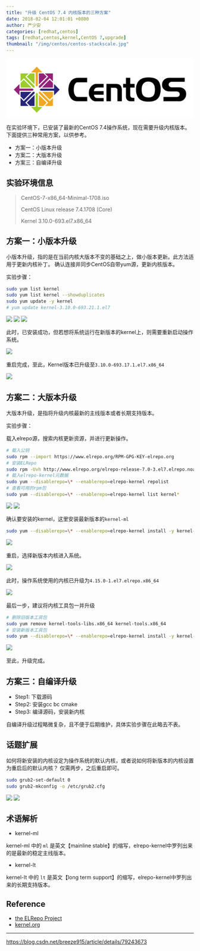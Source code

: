 ```yaml
---
title: "升级 CentOS 7.4 内核版本的三种方案"
date: 2018-02-04 12:01:01 +0800
author: 严少安
categories: [redhat,centos]
tags: [redhat,centos,kernel,CentOS 7,upgrade]
thumbnail: "/img/centos/centos-stackscale.jpg"
---
```



![](/img/centos/centos-logo.png)

在实验环境下，已安装了最新的CentOS 7.4操作系统，现在需要升级内核版本。下面提供三种常用方案，以供参考。

- 方案一：小版本升级
- 方案二：大版本升级
- 方案三：自编译升级

## 实验环境信息

> CentOS-7-x86_64-Minimal-1708.iso
>
> CentOS Linux release 7.4.1708 (Core)
>
> Kernel 3.10.0-693.el7.x86_64

## 方案一：小版本升级

小版本升级，指的是在当前内核大版本不变的基础之上，做小版本更新。此方法适用于更新内核补丁。
确认连接并同步CentOS自带yum源，更新内核版本。

实验步骤：

```bash
sudo yum list kernel
sudo yum list kernel --showduplicates
sudo yum update -y kernel
# yum update kernel-3.10.0-693.21.1.el7
```

![](img-01.png)
![](img-02.png)
![](img-03.png)

此时，已安装成功，但若想将系统运行在新版本的kernel上，则需要重新启动操作系统。

![](img-04.png)

重启完成，至此，Kernel版本已升级至`3.10.0-693.17.1.el7.x86_64`

![](img-05.png)


## 方案二：大版本升级

大版本升级，是指将升级内核最新的主线版本或者长期支持版本。

实验步骤：

载入elrepo源，搜索内核更新资源，并进行更新操作。

```bash
# 载入公钥
sudo rpm --import https://www.elrepo.org/RPM-GPG-KEY-elrepo.org
# 安装ELRepo
sudo rpm -Uvh http://www.elrepo.org/elrepo-release-7.0-3.el7.elrepo.noarch.rpm
# 载入elrepo-kernel元数据
sudo yum --disablerepo=\* --enablerepo=elrepo-kernel repolist
# 查看可用的rpm包
sudo yum --disablerepo=\* --enablerepo=elrepo-kernel list kernel*
```

![](img-06.png)
![](img-07.png)


确认要安装的kernel，这里安装最新版本的`kernel-ml`

```bash
sudo yum --disablerepo=\* --enablerepo=elrepo-kernel install -y kernel-ml.x86_64
```

![](img-08.png)

重启，选择新版本内核进入系统。

![](img-09.png)

此时，操作系统使用的内核已升级为`4.15.0-1.el7.elrepo.x86_64`

![](img-10.png)

最后一步，建议将内核工具包一并升级

```bash
# 删除旧版本工具包
sudo yum remove kernel-tools-libs.x86_64 kernel-tools.x86_64
# 安装新版本工具包
sudo yum --disablerepo=\* --enablerepo=elrepo-kernel install -y kernel-ml-tools.x86_64
```

![](img-11.png)

至此，升级完成。


## 方案三：自编译升级

- Step1: 下载源码
- Step2: 安装gcc bc cmake
- Step3: 编译源码，安装新内核

自编译升级过程略微复杂，且不便于后期维护，具体实验步骤在此略去不表。

## 话题扩展

如何将新安装的内核设定为操作系统的默认内核，或者说如何将新版本的内核设置为重启后的默认内核？
仅需两步，之后重启即可。

```bash
sudo grub2-set-default 0
sudo grub2-mkconfig -o /etc/grub2.cfg
```

![](img-12.png)
![](img-13.png)


## 术语解析

- kernel-ml

kernel-ml 中的 `ml` 是英文【mainline stable】的缩写，elrepo-kernel中罗列出来的是最新的稳定主线版本。

- kernel-lt

kernel-lt 中的 `lt` 是英文【long term support】的缩写，elrepo-kernel中罗列出来的长期支持版本。


## Reference

- [the ELRepo Project](http://elrepo.org/tiki/tiki-index.php)
- [kernel.org](https://www.kernel.org/)

---
https://blog.csdn.net/breeze915/article/details/79243673
